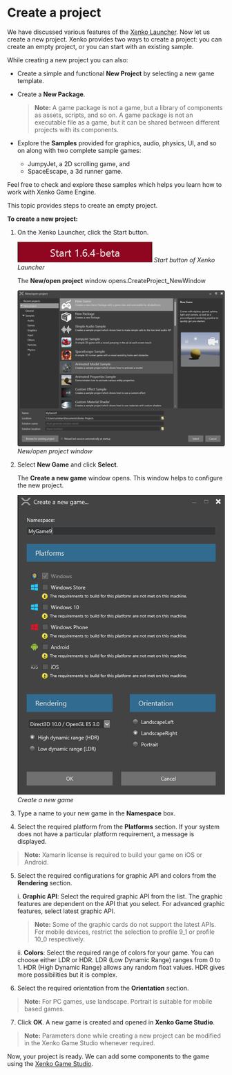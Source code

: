# Create a project

We have discussed various features of the [Xenko Launcher](http://doc.xenko.com/latest/manual/xenko-launcher/index.html). Now let us create a new project. Xenko provides two ways to create a project: you can create an empty project, or you can start with an existing sample.

While creating a new project you can also:

 * Create a simple and functional **New Project** by selecting a new game template.
 * Create a **New Package**.
 
   >**Note:** A game package is not a game, but a library of components as assets, scripts, and so on. A game package is not an executable file as a game, but it can be shared between different projects with its components.
   
 * Explore the **Samples** provided for graphics, audio, physics, UI, and so on along with two complete sample games: 
 
   * JumpyJet, a 2D scrolling game, and 
   * SpaceEscape, a 3d runner game.

 Feel free to check and explore these samples which helps you learn how to work with Xenko Game Engine.

This topic provides steps to create an empty project. 

**To create a new project:**

 1.	On the Xenko Launcher, click the Start button.
 
    ![media/CreateProject_StartButton.png](media/CreateProject_StartButton.png)
    _Start button of Xenko Launcher_

	The **New/open project** window opens.CreateProject_NewWindow
	
    ![media/CreateProject_NewWindow.png](media/CreateProject_NewWindow.png) 
    _New/open project window_
	
 2. Select **New Game** and click **Select**.
 
    The **Create a new game** window opens. This window helps to configure the new project.
	
    ![media/CreateProject_CreateNewGame.png](media/CreateProject_CreateNewGame.png) 
    _Create a new game_
	
 3.	Type a name to your new game in the **Namespace** box.
 4.	Select the required platform from the **Platforms** section. If your system does not have a particular platform requirement, a message is displayed.
 >**Note:** Xamarin license is required to build your game on iOS or Android.

 5.	Select the required configurations for graphic API and colors from the **Rendering** section.
 
    i. **Graphic API**: Select the required graphic API from the list. The graphic features are dependent on the API that you select. For advanced graphic features, select latest graphic API.

	>**Note:** Some of the graphic cards do not support the latest APIs. For mobile devices, restrict the selection to profile 9_1 or profile 10_0 respectively.
	
	ii.	**Colors**: Select the required range of colors for your game. You can choose either LDR or HDR. LDR (Low Dynamic Range) ranges from 0 to 1. HDR (High Dynamic Range) allows any random float values. HDR gives more possibilities but it is complex.
 
 6. Select the required orientation from the **Orientation** section.

  >**Note:** For PC games, use landscape. Portrait is suitable for mobile based games.

 7. Click **OK**.
    A new game is created and opened in **Xenko Game Studio**.
  
  >**Note:** Parameters done while creating a new project can be modified in the Xenko Game Studio whenever required.

Now, your project is ready. We can add some components to the game using the [Xenko Game Studio](game-studio-interface.md).
